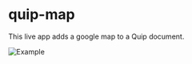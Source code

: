 # quip-map
This live app adds a google map to a Quip document.

![Example](https://user-images.githubusercontent.com/12212922/38780544-221b0e3e-40a6-11e8-965c-169a79ef8884.gif "Example Usage")
